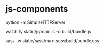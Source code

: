 js-components
=============

python -m SimpleHTTPServer

watchify static/js/main.js -o build/bundle.js

sass -w static/sass/main.scss:build/bundle.css
